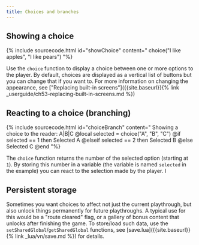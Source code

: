 ```yaml
---
title: Choices and branches
---
```


## Showing a choice

{% include sourcecode.html id="showChoice" content="
choice(\"I like apples\", \"I like pears\")
"%}

Use the `choice` function to display a choice between one or more options to the player. By default, choices are
displayed as a vertical list of buttons but you can change that if you want to. For more information on changing the
appearance, see ["Replacing built-in screens"]({{site.baseurl}}{% link _userguide/ch53-replacing-built-in-screens.md %})

## Reacting to a choice (branching)

{% include sourcecode.html id="choiceBranch" content="
Showing a choice to the reader: A|B|C
@local selected = choice(\"A\", \"B\", \"C\")
@if selected == 1 then
    Selected A
@elseif selected == 2 then
    Selected B
@else
    Selected C
@end
"%}

The `choice` function returns the number of the selected option (starting at `1`). By storing this number in a
variable (the variable is named `selected` in the example) you can react to the selection made by the player. I

## Persistent storage

Sometimes you want choices to affect not just the current playthrough, but also unlock things permanently for future
playthroughs. A typical use for this would be a "route cleared" flag, or a gallery of bonus content that unlocks after
finishing the game. To store/load such data, use the `setSharedGlobal`/`getSharedGlobal` functions, see
[save.lua]({{site.baseurl}}{% link _lua/vn/save.md %}) for details.

